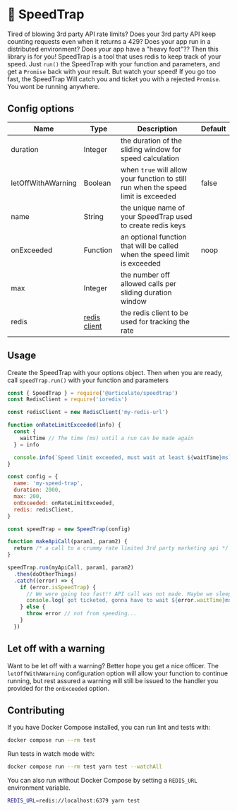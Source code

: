 # :police_car: SpeedTrap

Tired of blowing 3rd party API rate limits? Does your 3rd party API keep counting requests even when it returns a 429? Does your app run in a distributed environment? Does your app have a "heavy foot"?? Then this library is for you! SpeedTrap is a tool that uses redis to keep track of your speed. Just `run()` the SpeedTrap with your function and parameters, and get a `Promise` back with your result. But watch your speed! If you go too fast, the SpeedTrap Will catch you and ticket you with a rejected `Promise`. You wont be running anywhere.

## Config options

| Name | Type   | Description | Default |
| ---- | ------ | ----------- | ------- |
| duration | Integer | the duration of the sliding window for speed calculation |  |
| letOffWithAWarning | Boolean | when `true` will allow your function to still run when the speed limit is exceeded | false |
| name | String | the unique name of your SpeedTrap used to create redis keys |  |
| onExceeded | Function | an optional function that will be called when the speed limit is exceeded | noop |
| max | Integer | the number off allowed calls per sliding duration window |  |
| redis | [redis client](https://www.npmjs.com/package/ioredis) | the redis client to be used for tracking the rate | |

## Usage

Create the SpeedTrap with your options object. Then when you are ready, call `speedTrap.run()` with your function and parameters

```js
const { SpeedTrap } = require('@articulate/speedtrap')
const RedisClient = require('ioredis')

const redisClient = new RedisClient('my-redis-url')

function onRateLimitExceeded(info) {
  const {
    waitTime // The time (ms) until a run can be made again
  } = info

  console.info(`Speed limit exceeded, must wait at least ${waitTime}ms`)
}

const config = {
  name: 'my-speed-trap',
  duration: 2000,
  max: 200,
  onExceeded: onRateLimitExceeded,
  redis: redisClient,
}

const speedTrap = new SpeedTrap(config)

function makeApiCall(param1, param2) {
  return /* a call to a crummy rate limited 3rd party marketing api */
}

speedTrap.run(myApiCall, param1, param2)
  .then(doOtherThings)
  .catch((error) => {
    if (error.isSpeedTrap) {
      // We were going too fast!! API call was not made. Maybe we sleep and retry?
      console.log(`got ticketed, gonna have to wait ${error.waitTime}ms`)
    } else {
      throw error // not from speeding...
    }
  })
```

## Let off with a warning

Want to be let off with a warning? Better hope you get a nice officer. The `letOffWithAWarning` configuration option will allow your function to continue running, but rest assured a warning will still be issued to the handler you provided for the `onExceeded` option.

## Contributing

If you have Docker Compose installed, you can run lint and tests with:

```bash
docker compose run --rm test
```

Run tests in watch mode with:

```bash
docker compose run --rm test yarn test --watchAll
```

You can also run without Docker Compose by setting a `REDIS_URL` environment variable.

```bash
REDIS_URL=redis://localhost:6379 yarn test
```
